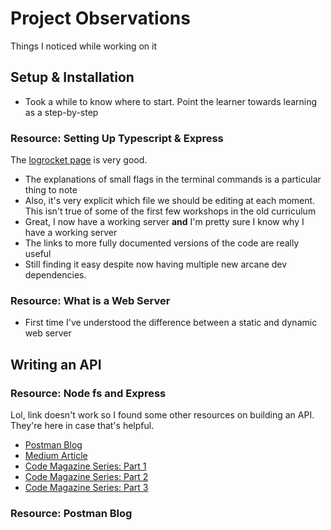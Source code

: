 # Project Observations

Things I noticed while working on it

## Setup & Installation

- Took a while to know where to start. Point the learner towards learning as a step-by-step

### Resource: Setting Up Typescript & Express

The [logrocket page](https://blog.logrocket.com/how-to-set-up-node-typescript-express/) is very good.

- The explanations of small flags in the terminal commands is a particular thing to note
- Also, it's very explicit which file we should be editing at each moment. This isn't true of some of the first few workshops in the old curriculum
- Great, I now have a working server **and** I'm pretty sure I know why I have a working server
- The links to more fully documented versions of the code are really useful
- Still finding it easy despite now having multiple new arcane dev dependencies.

### Resource: What is a Web Server

- First time I've understood the difference between a static and dynamic web server

## Writing an API

### Resource: Node fs and Express

Lol, link doesn't work so I found some other resources on building an API. They're here in case that's helpful.

- [Postman Blog](https://blog.postman.com/how-to-create-a-rest-api-with-node-js-and-express/)
- [Medium Article](https://medium.com/@siddharthmakadiya/building-a-sample-api-using-node-js-and-express-d7d8f66fb419)
- [Code Magazine Series: Part 1](https://www.codemag.com/Article/2305031/Building-Web-APIs-Using-Node.js-and-Express-Part-1)
- [Code Magazine Series: Part 2](https://www.codemag.com/Article/2307021/Building-Web-APIs-Using-Node.js-and-Express-Part-2)
- [Code Magazine Series: Part 3](https://www.codemag.com/Article/2309031/Building-Web-APIs-Using-Node.js-and-Express-Part-3)

### Resource: Postman Blog
